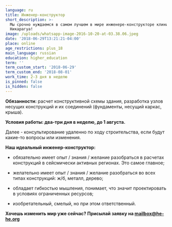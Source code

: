 ```yaml
---
language: ru
title: Инженер-конструктор
short_description: >-
  Мы срочно нуждаемся в самом лучшем в мире инженере-конструкторе клиники в
  Никарагуа!
image: /uploads/whatsapp-image-2016-10-20-at-03.38.06.jpeg
date: '2018-06-29T13:21:21-04:00'
place: online
age_restrictions: plus_18
main_language: russian
education: higher_education
term: ''
term_custom_start: '2018-06-29'
term_custom_end: '2018-08-01'
work_time: 2-3 дня в неделю
is_pinned: false
is_hidden: false
---
```

**Обязанности:** расчет конструктивной схемы здания, разработка узлов несущих конструкций и их соединений (фундаменты, несущий каркас, крыша). 

**Условия работы: два-три дня в неделю, до 1 августа.** 

Далее - консультирование удаленно по ходу строительства, если будут какие-то вопросы или изменения. 

**Наш идеальный инженер-конструктор:**
- обязательно имеет опыт / знания / желание разобраться в расчетах конструкций в сейсмически активных регионах. Это самое главное;

- желательно имеет опыт / знания / желание разобраться во всех типах конструкций: ж/б, металл, дерево;

- обладает гибкостью мышления, понимает, что значит проектировать в условиях ограниченных ресурсов;

- изобретательный, смелый, но при этом ответственный.



**Хочешь изменить мир уже сейчас? Присылай заявку на mailbox@he-he.org**
